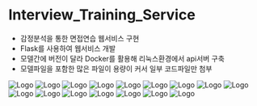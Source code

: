 # Interview_Training_Service
- 감정분석을 통한 면접연습 웹서비스 구현
- Flask를 사용하여 웹서비스 개발
- 모델간에 버전이 달라 Docker를 활용해 리눅스환경에서 api서버 구축
- 모델파일을 포함한 많은 파일이 용량이 커서 일부 코드파일만 첨부
<img src="https://github.com/kullot/Interview_Training_Service/blob/main/img_ppt/Interview_Training_Service_1.jpg" alt="Logo">
<img src="https://github.com/kullot/Interview_Training_Service/blob/main/img_ppt/Interview_Training_Service_13.jpg" alt="Logo">
<img src="https://github.com/kullot/Interview_Training_Service/blob/main/img_ppt/Interview_Training_Service_14.jpg" alt="Logo">
<img src="https://github.com/kullot/Interview_Training_Service/blob/main/img_ppt/Interview_Training_Service_31.jpg" alt="Logo">
<img src="https://github.com/kullot/Interview_Training_Service/blob/main/img_ppt/Interview_Training_Service_33.jpg" alt="Logo">
<img src="https://github.com/kullot/Interview_Training_Service/blob/main/img_ppt/Interview_Training_Service_34.jpg" alt="Logo">
<img src="https://github.com/kullot/Interview_Training_Service/blob/main/img_ppt/Interview_Training_Service_35.jpg" alt="Logo">
<img src="https://github.com/kullot/Interview_Training_Service/blob/main/img_ppt/Interview_Training_Service_36.jpg" alt="Logo">
<img src="https://github.com/kullot/Interview_Training_Service/blob/main/img_ppt/Interview_Training_Service_37.jpg" alt="Logo">
<img src="https://github.com/kullot/Interview_Training_Service/blob/main/img_ppt/Interview_Training_Service_38.jpg" alt="Logo">
<img src="https://github.com/kullot/Interview_Training_Service/blob/main/img_ppt/Interview_Training_Service_39.jpg" alt="Logo">
<img src="https://github.com/kullot/Interview_Training_Service/blob/main/img_ppt/Interview_Training_Service_40.jpg" alt="Logo">
<img src="https://github.com/kullot/Interview_Training_Service/blob/main/img_ppt/Interview_Training_Service_41.jpg" alt="Logo">
<img src="https://github.com/kullot/Interview_Training_Service/blob/main/img_ppt/Interview_Training_Service_45.jpg" alt="Logo">
<img src="https://github.com/kullot/Interview_Training_Service/blob/main/img_ppt/Interview_Training_Service_47.jpg" alt="Logo">
<img src="https://github.com/kullot/Interview_Training_Service/blob/main/img_ppt/Interview_Training_Service_48.jpg" alt="Logo">
